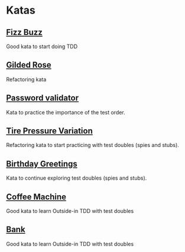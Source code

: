 # Katas

## [Fizz Buzz](fizz-buzz/)
Good kata to start doing TDD

## [Gilded Rose](gilded-rose/)
Refactoring kata

## [Password validator](password-validator/)
Kata to practice the importance of the test order.

## [Tire Pressure Variation](tire-pressure-variation/)
Refactoring kata to start practicing with test doubles (spies and stubs).

## [Birthday Greetings](birthday-greetings/)
Kata to continue exploring test doubles (spies and stubs).

## [Coffee Machine](coffee-machine/)
Good kata to learn Outside-in TDD with test doubles

## [Bank](bank/)
Good kata to learn Outside-in TDD with test doubles
